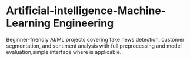 # Artificial-intelligence-Machine-Learning Engineering
Beginner-friendly AI/ML projects covering fake news detection, customer segmentation, and sentiment analysis with full preprocessing and model evaluation,simple interface where is applicable..
